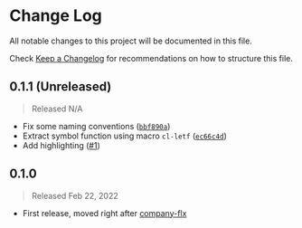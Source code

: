 # Change Log

All notable changes to this project will be documented in this file.

Check [Keep a Changelog](http://keepachangelog.com/) for recommendations on how to structure this file.


## 0.1.1 (Unreleased)
> Released N/A

* Fix some naming conventions ([`bbf890a`](../../commit/bbf890ab73c9e993d1b90e5a3b3b311e63a51743))
* Extract symbol function using macro `cl-letf` ([`ec66c4d`](../../commit/ec66c4d3f552a727640819cabb80efbd9dfcf47a))
* Add highlighting ([#1](../../pull/1))

## 0.1.0
> Released Feb 22, 2022

* First release, moved right after [company-flx](https://github.com/PythonNut/company-flx)
